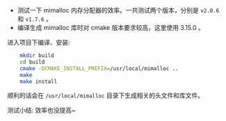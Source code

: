 
- 测试一下 mimalloc 内存分配器的效率。一共测试两个版本，分别是 `v2.0.6` 和 `v1.7.6` 。
- 编译生成 mimalloc 库时对 cmake 版本要求较高，这里使用 3.15.0 。

进入项目下编译、安装:
```sh
    mkdir build
    cd build
    cmake -DCMAKE_INSTALL_PREFIX=/usr/local/mimalloc ..
    make
    make install
```

顺利的话会在 `/usr/local/mimalloc` 目录下生成相关的头文件和库文件。



测试小结: 效率也没提高~
